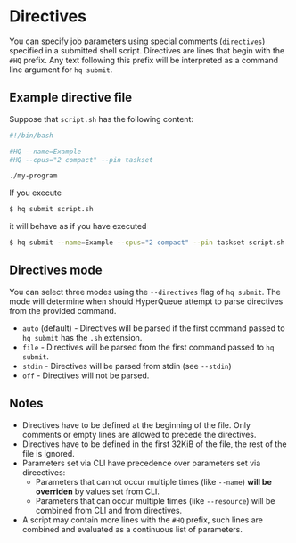 # Directives
You can specify job parameters using special comments (`directives`) specified in a submitted shell
script. Directives are lines that begin with the `#HQ` prefix. Any text following this prefix will
be interpreted as a command line argument for `hq submit`.

## Example directive file

Suppose that `script.sh` has the following content:
```bash
#!/bin/bash

#HQ --name=Example
#HQ --cpus="2 compact" --pin taskset

./my-program
```

If you execute
```bash
$ hq submit script.sh
```
it will behave as if you have executed
```bash
$ hq submit --name=Example --cpus="2 compact" --pin taskset script.sh
```

## Directives mode
You can select three modes using the `--directives` flag of `hq submit`. The mode will
determine when should HyperQueue attempt to parse directives from the provided command.

* `auto` (default) - Directives will be parsed if the first command passed to `hq submit` has the
  `.sh` extension.
* `file` - Directives will be parsed from the first command passed to `hq submit`.
* `stdin` - Directives will be parsed from stdin (see ``--stdin``) 
* `off` - Directives will not be parsed.

## Notes

* Directives have to be defined at the beginning of the file. Only comments or empty lines are allowed
  to precede the directives.   
* Directives have to be defined in the first 32KiB of the file, the rest of the file is ignored.
* Parameters set via CLI have precedence over parameters set via direectives:
    * Parameters that cannot occur multiple times (like `--name`) **will be overriden** by values set from CLI.
    * Parameters that can occur multiple times (like `--resource`) will be combined from CLI and from directives.
* A script may contain more lines with the `#HQ` prefix, such lines are combined and evaluated as a
continuous list of parameters.
